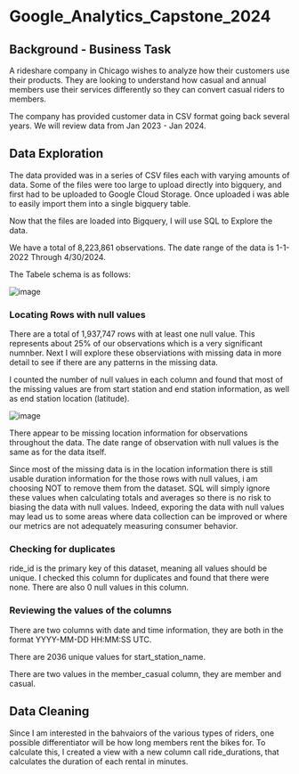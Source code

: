 # Google_Analytics_Capstone_2024

## Background - Business Task

A rideshare company in Chicago wishes to analyze how their customers use their products. They are looking to understand how casual and annual members use their services differently so they can convert casual riders to members. 

The company has provided customer data in CSV format going back several years. We will review data from Jan 2023 - Jan 2024. 

## Data Exploration

The data provided was in a series of CSV files each with varying amounts of data. Some of the files were too large to upload directly into bigquery, and first had to be uploaded to Google Cloud Storage. Once uploaded i was able to easily import them into a single bigquery table. 

Now that the files are loaded into Bigquery, I will use SQL to Explore the data. 

We have a total of 8,223,861 observations. The date range of the data is 1-1-2022 Through 4/30/2024. 

The Tabele schema is as follows:

![image](https://github.com/user-attachments/assets/84d619a1-f03d-45cc-99a2-a1ccdee9370b)


### Locating Rows with null values

There are a total of 1,937,747 rows with at least one null value. This represents about 25% of our observations which is a very significant numnber. Next I will explore these observiations with missing data in more detail to see if there are any patterns in the missing data. 

I counted the number of null values in each column and found that most of the missing values are from start station and end station information, as well as end station location (latitude).   

![image](https://github.com/user-attachments/assets/93aaf79c-f413-4ce8-a21b-6813bf6bf709)

There appear to be missing location information for observations throughout the data. The date range of observation with null values is the same as for the data itself. 

Since most of the missing data is in the location information there is still usable duration information for the those rows with null values, i am choosing NOT to remove them from the dataset. SQL will simply ignore these values when calculating totals and averages so there is no risk to biasing the data with null values. Indeed, exporing the data with null values may lead us to some areas where data collection can be improved or where our metrics are not adequately measuring consumer behavior.

### Checking for duplicates

ride_id is the primary key of this dataset, meaning all values should be unique. I checked this column for duplicates and found that there were none. There are also 0 null values in this column.

### Reviewing the values of the columns

There are two columns with date and time information, they are both in the format YYYY-MM-DD HH:MM:SS UTC. 

There are 2036 unique values for start_station_name. 

There are two values in the member_casual column, they are member and casual. 

## Data Cleaning

Since I am interested in the bahvaiors of the various types of riders, one possible differentiator will be how long members rent the bikes for. To calculate this, I created a view with a new column call ride_durations, that calculates the duration of each rental in minutes. 
